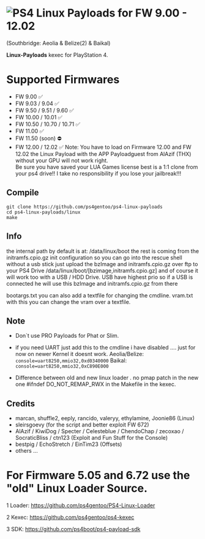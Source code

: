 # ![PS4](https://img.shields.io/badge/-PS4-003791?style=flat&logo=PlayStation) Linux Payloads for FW 9.00 - 12.02 
(Southbridge: Aeolia & Belize(2) & Baikal)

**Linux-Payloads** kexec for PlayStation 4.

# Supported Firmwares

*   FW 9.00 ✅ 
*   FW 9.03 / 9.04 ✅ 
*   FW 9.50 / 9.51 / 9.60 ✅ 
*   FW 10.00 / 10.01 ✅ 
*   FW 10.50 / 10.70 / 10.71 ✅ 
*   FW 11.00 ✅ 
*   FW 11.50 (soon)  ⛔  
*   FW 12.00 / 12.02 ✅ Note: You have to load on Firmware 12.00 and FW 12.02 the Linux Payload with the APP Payloadguest from AlAzif (THX) without your GPU will not work right.  
Be sure you have saved your LUA Games license best is a 1:1 clone from your ps4 drive!! I take no responsibility if you lose your jailbreak!!!  


## Compile
    git clone https://github.com/ps4gentoo/ps4-linux-payloads
    cd ps4-linux-payloads/linux
    make

## Info
the internal path by default is at: /data/linux/boot  the rest is coming from the initramfs.cpio.gz init configuration
so you can go into the rescue shell without a usb stick just upload the bzImage and initramfs.cpio.gz over ftp to your PS4 Drive
/data/linux/boot/[bzimage,initramfs.cpio.gz] and of course it will work too with a USB / HDD Drive.  USB have highest prio so if a USB is connected he will  use this bzImage and initramfs.cpio.gz from there 

bootargs.txt you can also add a textfile for changing the cmdline.
vram.txt with this you can change the vram over a textfile.

## Note 
* Don`t use PRO Payloads for Phat or Slim. 

* if you need UART just add this to the cmdline i have disabled .... just for now on newer Kernel it doesnt work.
Aeolia/Belize: ``console=uart8250,mmio32,0xd0340000``
Baikal: ``console=uart8250,mmio32,0xC890E000``

* Difference between old and new linux loader . no pmap patch in the new one #ifndef DO_NOT_REMAP_RWX  in the Makefile in the kexec.




## Credits
* marcan, shuffle2, eeply, rancido, valeryy, ethylamine, Joonie86 (Linux)
* sleirsgoevy (for the script and better exploit FW 672) 
* AlAzif / KiwiDog / Specter / Celesteblue / ChendoChap / zecoxao / SocraticBliss / ctn123 (Exploit and Fun Stuff for the Console)
* bestpig / EchoStretch / EinTim23 (Offsets)
* others ... 


# For Firmware 5.05 and 6.72 use the "old" Linux Loader Source.
1 Loader: https://github.com/ps4gentoo/PS4-Linux-Loader

2 Kexec: https://github.com/ps4gentoo/ps4-kexec

3 SDK: https://github.com/ps4boot/ps4-payload-sdk
